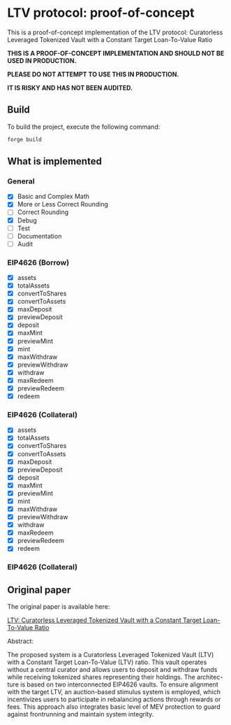 # LTV protocol: proof-of-concept

This is a proof-of-concept implementation of the LTV protocol: Curatorless Leveraged Tokenized Vault with a Constant Target Loan-To-Value Ratio

**THIS IS A PROOF-OF-CONCEPT IMPLEMENTATION AND SHOULD NOT BE USED IN PRODUCTION.**

**PLEASE DO NOT ATTEMPT TO USE THIS IN PRODUCTION.**

**IT IS RISKY AND HAS NOT BEEN AUDITED.**

## Build

To build the project, execute the following command:

```bash
forge build
```

## What is implemented

### General

- [x] Basic and Complex Math
- [x] More or Less Correct Rounding
- [ ] Correct Rounding
- [x] Debug
- [ ] Test
- [ ] Documentation
- [ ] Audit

### EIP4626 (Borrow)

- [x] assets
- [x] totalAssets
- [x] convertToShares
- [x] convertToAssets
- [x] maxDeposit
- [x] previewDeposit
- [x] deposit
- [x] maxMint
- [x] previewMint
- [x] mint
- [x] maxWithdraw
- [x] previewWithdraw
- [x] withdraw
- [x] maxRedeem
- [x] previewRedeem
- [x] redeem

### EIP4626 (Collateral)

- [x] assets
- [x] totalAssets
- [x] convertToShares
- [x] convertToAssets
- [x] maxDeposit
- [x] previewDeposit
- [x] deposit
- [x] maxMint
- [x] previewMint
- [x] mint
- [x] maxWithdraw
- [x] previewWithdraw
- [x] withdraw
- [x] maxRedeem
- [x] previewRedeem
- [x] redeem

### EIP4626 (Collateral)

## Original paper

The original paper is available here:

[LTV: Curatorless Leveraged Tokenized Vault with a Constant Target Loan-To-Value Ratio](https://github.com/ltvprotocol/papers/blob/main/LTV_Curatorless_Leveraged_Tokenized_Vault_with_a_Constant_Target_Loan-To-Value_Ratio.pdf)

Abstract:

The proposed system is a Curatorless Leveraged Tokenized Vault (LTV) with a Constant Target Loan-To-Value (LTV) ratio. This vault operates without a central curator and allows users to deposit and withdraw funds while receiving tokenized shares representing their holdings. The architec- ture is based on two interconnected EIP4626 vaults. To ensure alignment with the target LTV, an auction-based stimulus system is employed, which incentivizes users to participate in rebalancing actions through rewards or fees. This approach also integrates basic level of MEV protection to guard against frontrunning and maintain system integrity.
